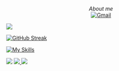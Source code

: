 <p align="center">
    <i>About me</i><br/>
    <a href="mailto:.com">
        <img src="https://img.shields.io/badge/gmail-blue?style=flat-square&logo=gmail" alt="Gmail">
    </a>
</p>

<img src="https://github-readme-stats.vercel.app/api?username=Vu2505&show_icons=true&icon_color=CE1D2D" />

[![GitHub Streak](https://streak-stats.demolab.com/?user=Vu2505&theme=dark)](https://github.com/Vu2505?tab=repositories)

[![My Skills](https://skillicons.dev/icons?i=git,github,mysql,cs)](https://github.com/Vu2505)

<img src= "http://github-profile-summary-cards.vercel.app/api/cards/most-commit-language?username=Vu2505&theme=radical"/>

<a href="https://github.com/Vu2505">
    <img src="https://github-readme-stats.vercel.app/api/top-langs/?username=Vu2505&langs_count=10&exclude_repo=&hide=jupyter%20notebook,vim%20script,cmake,makefile,batchfile,emacs%20lisp,css,html&layout=compact&card_width=699&hide_border=true&theme=transparent" />
  </a>

<img src="https://raw.githubusercontent.com/trinib/trinib/snake/github-contribution-grid-snake-dark.svg">
</div>
